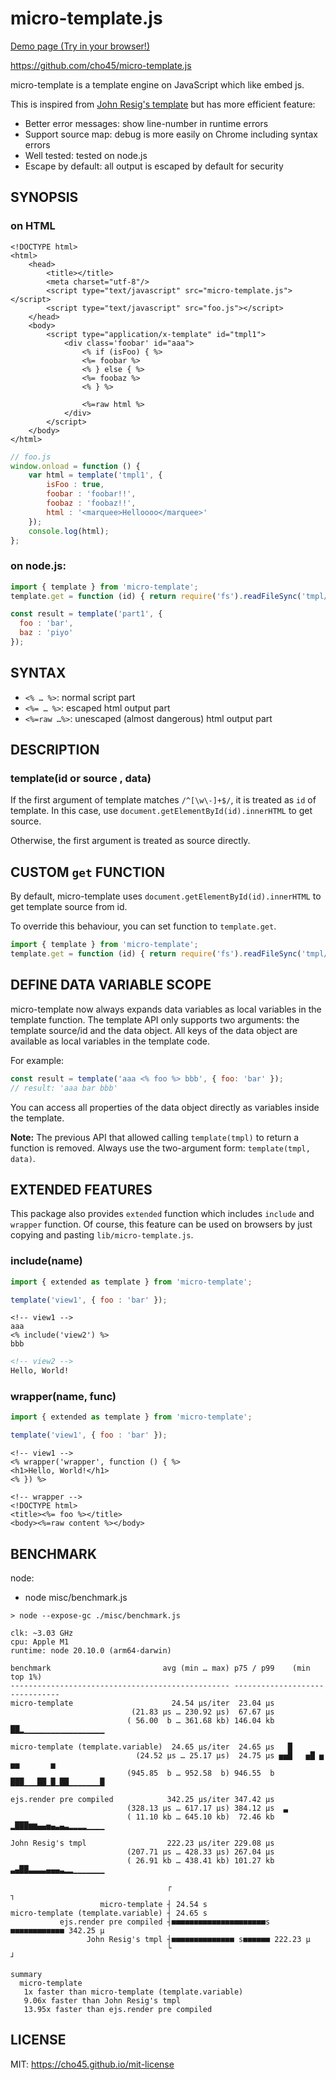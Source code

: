 micro-template.js
=================

[Demo page (Try in your browser!)](https://cho45.github.io/micro-template.js/misc/demo.html)

https://github.com/cho45/micro-template.js

micro-template is a template engine on JavaScript which like embed js.

This is inspired from [John Resig's template]( http://ejohn.org/blog/javascript-micro-templating/ ) but has more efficient feature:

* Better error messages: show line-number in runtime errors
* Support source map: debug is more easily on Chrome including syntax errors
* Well tested: tested on node.js
* Escape by default: all output is escaped by default for security

SYNOPSIS
--------

### on HTML

```ejs
<!DOCTYPE html>
<html>
	<head>
		<title></title>
		<meta charset="utf-8"/>
		<script type="text/javascript" src="micro-template.js"></script>
		<script type="text/javascript" src="foo.js"></script>
	</head>
	<body>
		<script type="application/x-template" id="tmpl1">
			<div class='foobar' id="aaa">
				<% if (isFoo) { %>
				<%= foobar %>
				<% } else { %>
				<%= foobaz %>
				<% } %>

				<%=raw html %>
			</div>
		</script>
	</body>
</html>
```

```js
// foo.js
window.onload = function () {
    var html = template('tmpl1', {
        isFoo : true,
        foobar : 'foobar!!',
        foobaz : 'foobaz!!',
        html : '<marquee>Helloooo</marquee>'
    });
    console.log(html);
};
```

### on node.js:

```js
import { template } from 'micro-template';
template.get = function (id) { return require('fs').readFileSync('tmpl/' + id + '.tmpl', 'utf-8') };

const result = template('part1', {
  foo : 'bar',
  baz : 'piyo'
});
```

SYNTAX
------

* `<% … %>`: normal script part
* `<%= … %>`: escaped html output part
* `<%=raw …%>`: unescaped (almost dangerous) html output part


DESCRIPTION
-----------

### template(id or source , data)

If the first argument of template matches `/^[\w\-]+$/`, it is treated as `id` of template. In this case, use `document.getElementById(id).innerHTML` to get source.

Otherwise, the first argument is treated as source directly.


CUSTOM `get` FUNCTION
---------------------

By default, micro-template uses `document.getElementById(id).innerHTML` to get template source from id.

To override this behaviour, you can set function to `template.get`.

```js
import { template } from 'micro-template';
template.get = function (id) { return require('fs').readFileSync('tmpl/' + id + '.tmpl', 'utf-8') };
```

DEFINE DATA VARIABLE SCOPE
----------------------------

micro-template now always expands data variables as local variables in the template function. The template API only supports two arguments: the template source/id and the data object. All keys of the data object are available as local variables in the template code.

For example:

```js
const result = template('aaa <% foo %> bbb', { foo: 'bar' });
// result: 'aaa bar bbb'
```

You can access all properties of the data object directly as variables inside the template.

**Note:** The previous API that allowed calling `template(tmpl)` to return a function is removed. Always use the two-argument form: `template(tmpl, data)`.

EXTENDED FEATURES
-----------------

This package also provides `extended` function which includes `include` and `wrapper` function. Of course, this feature can be used on browsers by just copying and pasting `lib/micro-template.js`.

### include(name)

```js
import { extended as template } from 'micro-template';

template('view1', { foo : 'bar' });
```

```ejs
<!-- view1 -->
aaa
<% include('view2') %>
bbb
```

```html
<!-- view2 -->
Hello, World!
```

### wrapper(name, func)

```js
import { extended as template } from 'micro-template';

template('view1', { foo : 'bar' });
```

```ejs
<!-- view1 -->
<% wrapper('wrapper', function () { %>
<h1>Hello, World!</h1>
<% }) %>
```

```ejs
<!-- wrapper -->
<!DOCTYPE html>
<title><%= foo %></title>
<body><%=raw content %></body>
```

BENCHMARK
---------

node:

* node misc/benchmark.js

```log
> node --expose-gc ./misc/benchmark.js

clk: ~3.03 GHz
cpu: Apple M1
runtime: node 20.10.0 (arm64-darwin)

benchmark                         avg (min … max) p75 / p99    (min  top 1%)
------------------------------------------------- -------------------------------
micro-template                      24.54 µs/iter  23.04 µs                      
                           (21.83 µs … 230.92 µs)  67.67 µs                     
                          ( 56.00  b … 361.68 kb) 146.04 kb ██▂▁▁▁▁▁▁▁▁▁▁▁▁▁▁▁▁▁▁

micro-template (template.variable)  24.65 µs/iter  24.65 µs   █                 
                            (24.52 µs … 25.17 µs)  24.75 µs ▅▅█   ▅█ ▅ ▅▅       ▅
                          (945.85  b … 952.58  b) 946.55  b ███▁▁▁██▁█▁██▁▁▁▁▁▁▁█

ejs.render pre compiled            342.25 µs/iter 347.42 µs                      
                          (328.13 µs … 617.17 µs) 384.12 µs  ▃                 
                          ( 11.10 kb … 645.10 kb)  72.46 kb ▂███▆▆▄▄▅▄▃▄▃▂▂▂▂▁▁▁▁

John Resig's tmpl                  222.23 µs/iter 229.08 µs                      
                          (207.71 µs … 428.33 µs) 267.04 µs                     
                          ( 26.91 kb … 438.41 kb) 101.27 kb ▃▄██▃▃▃▃▄▄▄▃▂▂▁▁▁▁▁▁▁

                                   ┌                                            ┐
                    micro-template ┤ 24.54 s
micro-template (template.variable) ┤ 24.65 s
           ejs.render pre compiled ┤■■■■■■■■■■■■■■■■■■■■■s ■■■■■■■■■■■■ 342.25 µ
                 John Resig's tmpl ┤■■■■■■■■■■■■■■ s■■■■■■ 222.23 µ
                                   └                                            ┘

summary
  micro-template
   1x faster than micro-template (template.variable)
   9.06x faster than John Resig's tmpl
   13.95x faster than ejs.render pre compiled
```

LICENSE
-------

MIT: https://cho45.github.io/mit-license
